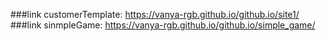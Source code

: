 ###link customerTemplate:  https://vanya-rgb.github.io/github.io/site1/
###link sinmpleGame:  https://vanya-rgb.github.io/github.io/simple_game/
